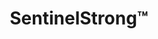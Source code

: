 ---
title: SentinelStrong&trade;
subheading: Same-Day Repairs & Replacement Plan
intro:
  heading: Stay Ahead of Costly Repairs
  text: >-
    Tired of patching an old, leaky roof? We'll inspect it, make immediate repairs up to $1,000, and plan your comprehensive Roof Management System (RMS) all for just $299. This assessment delivers same-day fixes for urgent issues, a detailed roof health timeline, photo documentation, and a customized replacement timeline to save you up to $50,000 and headache.
  ctas:
    - text: Get Same-Day Repairs for $299 »
      url:
  icon: triangle-exclamation
  icon_color: danger
cta:
  heading: Stop Leaks for $299
  text: >-
    With over 25 years of guaranteed contracting experience under our belt, we understand not just what’s overhead but also what’s underneath. Old or leaky roof? Get started with a SentinelScan assessment today
  ctas:
    - text: Schedule Assessment
      url:
---